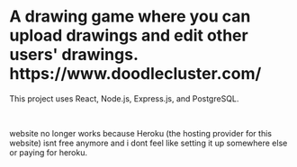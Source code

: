 <h1>A drawing game where you can upload drawings and edit other users' drawings. https://www.doodlecluster.com/</h1>
<p>
This project uses React, Node.js, Express.js, and PostgreSQL.
</p>
<br />

<p>
website no longer works because Heroku (the hosting provider for this website) isnt free anymore and i dont feel like setting it up somewhere else or paying for heroku.
</p>
